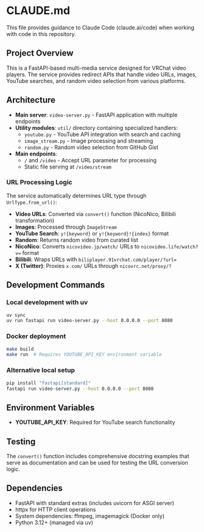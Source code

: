 # CLAUDE.md

This file provides guidance to Claude Code (claude.ai/code) when working with code in this repository.

## Project Overview

This is a FastAPI-based multi-media service designed for VRChat video players. The service provides redirect APIs that handle video URLs, images, YouTube searches, and random video selection from various platforms.

## Architecture

- **Main server**: `video-server.py` - FastAPI application with multiple endpoints
- **Utility modules**: `util/` directory containing specialized handlers:
  - `youtube.py` - YouTube API integration with search and caching
  - `image_stream.py` - Image processing and streaming
  - `random.py` - Random video selection from GitHub Gist
- **Main endpoints**:
  - `/` and `/video` - Accept URL parameter for processing
  - Static file serving at `/video/stream`

### URL Processing Logic
The service automatically determines URL type through `UrlType.from_url()`:
- **Video URLs**: Converted via `convert()` function (NicoNico, Bilibili transformation)
- **Images**: Processed through `ImageStream`
- **YouTube Search**: `y!{keyword}` or `y!{keyword}!{index}` format
- **Random**: Returns random video from curated list
- **NicoNico**: Converts `nicovideo.jp/watch/` URLs to `nicovideo.life/watch?v=` format
- **Bilibili**: Wraps URLs with `biliplayer.91vrchat.com/player/?url=`
- **X (Twitter)**: Proxies `x.com/` URLs through `nicovrc.net/proxy/?`

## Development Commands

### Local development with uv
```bash
uv sync
uv run fastapi run video-server.py --host 0.0.0.0 --port 8080
```

### Docker deployment
```bash
make build
make run  # Requires YOUTUBE_API_KEY environment variable
```

### Alternative local setup
```bash
pip install "fastapi[standard]"
fastapi run video-server.py --host 0.0.0.0 --port 8080
```

## Environment Variables

- **YOUTUBE_API_KEY**: Required for YouTube search functionality

## Testing

The `convert()` function includes comprehensive docstring examples that serve as documentation and can be used for testing the URL conversion logic.

## Dependencies

- FastAPI with standard extras (includes uvicorn for ASGI server)
- httpx for HTTP client operations
- System dependencies: ffmpeg, imagemagick (Docker only)
- Python 3.12+ (managed via uv)